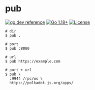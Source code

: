 # pub

[![go.dev reference](https://img.shields.io/badge/go.dev-reference-007d9c?logo=go&logoColor=white)](https://pkg.go.dev/github.com/btwiuse/pub?tab=doc)
[![Go 1.18+](https://img.shields.io/github/go-mod/go-version/btwiuse/pub)](https://golang.org/dl/)
[![License](https://img.shields.io/github/license/btwiuse/pub?color=%23000&style=flat-round)](https://github.com/btwiuse/pub/blob/main/LICENSE)

```
# dir
$ pub .

# port
$ pub :8080

# url
$ pub https://example.com

# port + url
$ pub \
  :9944 /rpc/ws \
  https://polkadot.js.org/apps/
```

